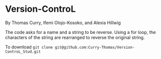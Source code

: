 # Version-ControL
By Thomas Curry, Ifemi Olojo-Kosoko, and Alexia Hillwig


The code asks for a name and a string to be reverse. Using a for loop, the characters of the string are rearranged to reverse the original string.

To download `git clone git@github.com:Curry-Thomas/Version-ControL_Stud.git`
